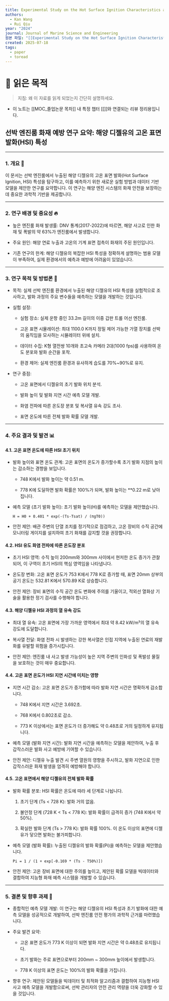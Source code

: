 ```yaml
---
title: Experimental Study on the Hot Surface Ignition Characteristics and a Predictive Model of Marine Diesel in a Ship Engine Room
authors:
  - Kan Wang
  - Rui Qiu
year: "2024"
journal: Journal of Marine Science and Engineering
원본 파일: "[[Experimental Study on the Hot Surface Ignition Characteristics and a Predictive Model of Marine Diesel in a Ship Engine Room.pdf]]"
created: 2025-07-18
tags:
  - paper
  - toread
---
```

# 🎯 읽은 목적  
> 지침: 왜 이 자료를 읽게 되었는지 간단히 설명하세요.

- 이 노트는 [[MOC_졸업논문 목차]] 내 특정 챕터 [[]]와 연결되는 리뷰 정리용입니다.  

## 선박 엔진룸 화재 예방 연구 요약: 해양 디젤유의 고온 표면 발화(HSI) 특성

---

### 1. 개요 📄

이 문서는 선박 엔진룸에서 누출된 해양 디젤유의 고온 표면 발화(Hot Surface Ignition, HSI) 특성을 탐구하고, 이를 예측하기 위한 새로운 실험 방법과 데이터 기반 모델을 제안한 연구를 요약합니다. 이 연구는 해양 엔진 시스템의 화재 안전을 보장하는 데 중요한 과학적 기반을 제공합니다.

---

### 2. 연구 배경 및 중요성 🔥

- 높은 엔진룸 화재 발생률: DNV 통계(2017-2022)에 따르면, 해양 사고로 인한 화재 및 폭발의 약 63%가 엔진룸에서 발생합니다.
    
- 주요 원인: 해양 연료 누출과 고온의 기계 표면 접촉이 화재의 주된 원인입니다.
    
- 기존 연구의 한계: 해양 디젤유의 복잡한 HSI 특성을 정확하게 설명하는 범용 모델이 부족하여, 실제 환경에서의 예측과 예방에 어려움이 있었습니다.
    

---

### 3. 연구 목적 및 방법론 🔬

- 목적: 실제 선박 엔진룸 환경에서 누출된 해양 디젤유의 HSI 특성을 실험적으로 조사하고, 발화 과정의 주요 변수들을 예측하는 모델을 개발하는 것입니다.
    
- 실험 설정:
    
    - 실험 장소: 실제 운항 중인 33.2m 길이의 이중 갑판 트롤 어선 엔진룸.
        
    - 고온 표면 시뮬레이션: 최대 1100.0 K까지 정밀 제어 가능한 가열 장치를 선박의 움직임을 모사하는 시뮬레이터 위에 설치.
        
    - 데이터 수집: K형 열전쌍 10개와 초고속 카메라 2대(1000 fps)를 사용하여 온도 분포와 발화 순간을 포착.
        
    - 환경 제어: 실제 엔진룸 환경과 유사하게 습도를 70%~90%로 유지.
        
- 연구 중점:
    
    - 고온 표면에서 디젤유의 초기 발화 위치 분석.
        
    - 발화 높이 및 발화 지연 시간 예측 모델 개발.
        
    - 화염 전파에 따른 온도장 분포 및 복사열 유속 강도 조사.
        
    - 표면 온도에 따른 전체 발화 확률 모델 개발.
        

---

### 4. 주요 결과 및 발견 📊

#### 4.1. 고온 표면 온도에 따른 HSI 초기 위치

- 발화 높이와 표면 온도 관계: 고온 표면의 온도가 증가할수록 초기 발화 지점의 높이는 감소하는 경향을 보입니다.
    
    - 748 K에서 발화 높이는 약 0.51 m.
        
    - 778 K에 도달하면 발화 확률은 100%가 되며, 발화 높이는 **0.22 m로 낮아집니다.
        
- 예측 모델 (초기 발화 높이): 초기 발화 높이(H)를 예측하는 모델을 제안했습니다.
    
    ```
    H = H0 + 0.401 * exp(-(Ts-Tsat) / (πgT0))
    ```
    
- 안전 제안: 배관 주변의 단열 조치를 정기적으로 점검하고, 고온 장비의 수직 공간에 모니터링 게이지를 설치하여 초기 화재를 감지할 것을 권장합니다.
    

#### 4.2. HSI 유도 화염 전파에 따른 온도장 분포

- 초기 HSI 영역: 수직 높이 200mm와 300mm 사이에서 현저한 온도 증가가 관찰되어, 이 구역이 초기 HSI의 핵심 영역임을 나타냅니다.
    
- 온도장 변화: 고온 표면 온도가 753 K에서 778 K로 증가할 때, 표면 20mm 상부의 공기 온도는 532.81 K에서 570.89 K로 상승합니다.
    
- 안전 제안: 장비 표면의 수직 공간 온도 변화에 주의를 기울이고, 적외선 열화상 기술을 활용한 정기 검사를 수행해야 합니다.
    

#### 4.3. 해양 디젤유 HSI 과정의 열 유속 강도

- 최대 열 유속: 고온 표면에 가장 가까운 영역에서 최대 약 8.42 kW/m²의 열 유속 강도에 도달합니다.
    
- 복사열 전달: 화염 전파 시 발생하는 강한 복사열은 인접 지역에 누출된 연료의 재발화를 유발할 위험을 증가시킵니다.
    
- 안전 제안: 엔진룸 내 사고 발생 가능성이 높은 지역 주변의 인화성 및 폭발성 물질을 보호하는 것이 매우 중요합니다.
    

#### 4.4. 고온 표면 온도가 HSI 지연 시간에 미치는 영향

- 지연 시간 감소: 고온 표면 온도가 증가함에 따라 발화 지연 시간은 명확하게 감소합니다.
    
    - 748 K에서 지연 시간은 3.692초.
        
    - 768 K에서 0.802초로 감소.
        
    - 773 K 이상에서는 표면 온도가 더 증가해도 약 0.48초로 거의 일정하게 유지됩니다.
        
- 예측 모델 (발화 지연 시간): 발화 지연 시간을 예측하는 모델을 제안하여, 누출 후 갑작스러운 발화 사고 예방에 기여할 수 있습니다.
    
- 안전 제안: 디젤유 누출 발견 시 주변 열원의 영향을 주시하고, 발화 지연으로 인한 갑작스러운 화재 발생을 엄격히 예방해야 합니다.
    

#### 4.5. 고온 표면에서 해양 디젤유의 전체 발화 확률

- 발화 확률 분포: HSI 확률은 온도에 따라 세 단계로 나뉩니다.
    
    1. 초기 단계 (Ts < 728 K): 발화 거의 없음.
        
    2. 불안정 단계 (728 K < Ts < 778 K): 발화 확률이 급격히 증가 (748 K에서 약 50%).
        
    3. 확실한 발화 단계 (Ts > 778 K): 발화 확률 100%. 이 온도 이상의 표면에 디젤유가 닿으면 발화는 불가피합니다.
        
- 예측 모델 (발화 확률): 누출된 디젤유의 발화 확률(Pi)을 예측하는 모델을 제안했습니다.
    
    ```
    Pi = 1 / (1 + exp[-0.169 * (Ts - T50%)])
    ```
    
- 안전 제안: 고온 장비 표면에 대한 주의를 높이고, 제안된 확률 모델을 빅데이터와 결합하여 지능형 화재 예측 시스템을 개발할 수 있습니다.
    

---

### 5. 결론 및 향후 과제 🏁

- 종합적인 예측 모델 개발: 이 연구는 해양 디젤유의 HSI 특성과 초기 발화에 대한 예측 모델을 성공적으로 개발하여, 선박 엔진룸 안전 평가의 과학적 근거를 마련했습니다.
    
- 주요 발견 요약:
    
    - 고온 표면 온도가 773 K 이상이 되면 발화 지연 시간은 약 0.48초로 유지됩니다.
        
    - 초기 발화는 주로 표면으로부터 200mm ~ 300mm 높이에서 발생합니다.
        
    - 778 K 이상의 표면 온도는 100%의 발화 확률을 가집니다.
        
- 향후 연구: 제안된 모델들을 빅데이터 및 최적화 알고리즘과 결합하여 지능형 HSI 사고 예측 모델을 개발함으로써, 선박 관리자의 안전 관리 역량을 더욱 강화할 수 있을 것입니다.
